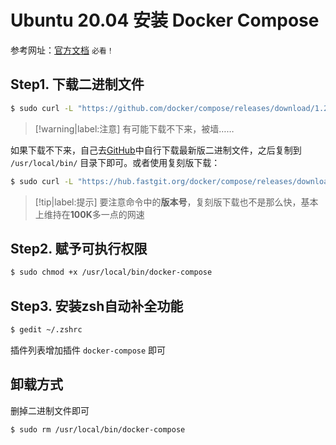 # Ubuntu 20.04 安装 Docker Compose

参考网址：[官方文档](https://docs.docker.com/compose/install/) `必看！`

## Step1. 下载二进制文件

```bash
$ sudo curl -L "https://github.com/docker/compose/releases/download/1.29.2/docker-compose-$(uname -s)-$(uname -m)" -o /usr/local/bin/docker-compose
```

> [!warning|label:注意]
> 有可能下载不下来，被墙……


如果下载不下来，自己去[GitHub](https://github.com/docker/compose/releases)中自行下载最新版二进制文件，之后复制到 `/usr/local/bin/` 目录下即可。或者使用复刻版下载：

```bash
$ sudo curl -L "https://hub.fastgit.org/docker/compose/releases/download/1.29.2/docker-compose-$(uname -s)-$(uname -m)" -o /usr/local/bin/docker-compose
```

> [!tip|label:提示]
> 要注意命令中的**版本号**，复刻版下载也不是那么快，基本上维持在**100K**多一点的网速


## Step2. 赋予可执行权限

```bash
$ sudo chmod +x /usr/local/bin/docker-compose
```

## Step3. 安装zsh自动补全功能

```bash
$ gedit ~/.zshrc
```

插件列表增加插件 `docker-compose` 即可

## 卸载方式

删掉二进制文件即可

```bash
$ sudo rm /usr/local/bin/docker-compose
```
